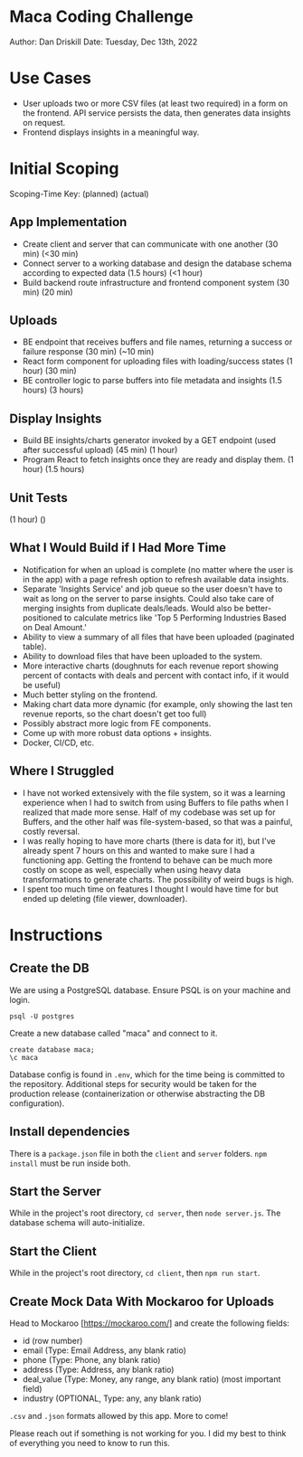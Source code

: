 # Maca Coding Challenge
Author: Dan Driskill
Date: Tuesday, Dec 13th, 2022

# Use Cases
* User uploads two or more CSV files (at least two required) in a form on the frontend. API service persists the data, then generates data insights on request.
* Frontend displays insights in a meaningful way.

# Initial Scoping
Scoping-Time Key: (planned) (actual)
## App Implementation
* Create client and server that can communicate with one another (30 min) (<30 min)
* Connect server to a working database and design the database schema according to expected data (1.5 hours) (<1 hour)
* Build backend route infrastructure and frontend component system (30 min) (20 min)

## Uploads
* BE endpoint that receives buffers and file names, returning a success or failure response (30 min) (~10 min)
* React form component for uploading files with loading/success states (1 hour) (30 min)
* BE controller logic to parse buffers into file metadata and insights (1.5 hours) (3 hours)

## Display Insights
* Build BE insights/charts generator invoked by a GET endpoint (used after successful upload) (45 min) (1 hour)
* Program React to fetch insights once they are ready and display them. (1 hour) (1.5 hours)

## Unit Tests
(1 hour) ()

## What I Would Build if I Had More Time
* Notification for when an upload is complete (no matter where the user is in the app) with a page refresh option to refresh available data insights.
* Separate 'Insights Service' and job queue so the user doesn't have to wait as long on the server to parse insights. Could also take care of merging insights from duplicate deals/leads. Would also be better-positioned to calculate metrics like 'Top 5 Performing Industries Based on Deal Amount.'
* Ability to view a summary of all files that have been uploaded (paginated table).
* Ability to download files that have been uploaded to the system.
* More interactive charts (doughnuts for each revenue report showing percent of contacts with deals and percent with contact info, if it would be useful)
* Much better styling on the frontend.
* Making chart data more dynamic (for example, only showing the last ten revenue reports, so the chart doesn't get too full)
* Possibly abstract more logic from FE components.
* Come up with more robust data options + insights.
* Docker, CI/CD, etc.

## Where I Struggled
* I have not worked extensively with the file system, so it was a learning experience when I had to switch from using Buffers to file paths when I realized that made more sense. Half of my codebase was set up for Buffers, and the other half was file-system-based, so that was a painful, costly reversal.
* I was really hoping to have more charts (there is data for it), but I've already spent 7 hours on this and wanted to make sure I had a functioning app. Getting the frontend to behave can be much more costly on scope as well, especially when using heavy data transformations to generate charts. The possibility of weird bugs is high.
* I spent too much time on features I thought I would have time for but ended up deleting (file viewer, downloader).

# Instructions
## Create the DB
We are using a PostgreSQL database. Ensure PSQL is on your machine and login.

`psql -U postgres`

Create a new database called "maca" and connect to it.

```
create database maca;
\c maca
```

Database config is found in `.env`, which for the time being is committed to the repository. Additional steps for security would be taken for the production release (containerization or otherwise abstracting the DB configuration).

## Install dependencies
There is a `package.json` file in both the `client` and `server` folders. `npm install` must be run inside both.

## Start the Server
While in the project's root directory, `cd server`, then `node server.js`. The database schema will auto-initialize.

## Start the Client
While in the project's root directory, `cd client`, then `npm run start`.

## Create Mock Data With Mockaroo for Uploads
Head to Mockaroo [https://mockaroo.com/] and create the following fields:
* id (row number)
* email (Type: Email Address, any blank ratio)
* phone (Type: Phone, any blank ratio)
* address (Type: Address, any blank ratio)
* deal_value (Type: Money, any range, any blank ratio) (most important field)
* industry (OPTIONAL, Type: any, any blank ratio)

`.csv` and `.json` formats allowed by this app. More to come!

Please reach out if something is not working for you. I did my best to think of everything you need to know to run this.
